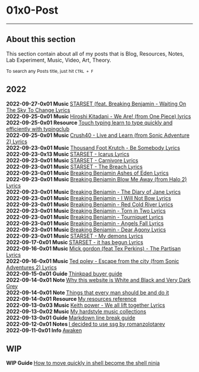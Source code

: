 # 01x0-Post
---------------

## About this section

This section contain about all of my posts that is Blog, Resources, Notes, Lab Experiment, Music, Video, Art, Theory.  

<p style="font-size: 12px">To search any Posts title, just hit <code class="code-mark">CTRL + F</code></p>

## 2022

<strong>2022-09-27-0x01 </strong><strong>Music </strong>[STARSET (feat. Breaking Benjamin - Waiting On The Sky To Change Lyrics](./post/2022-09-27-0x01-Music-starset_feat_breaking_benjamin_waiting_on_the_sky_to_change_lyrics.html)  
<strong>2022-09-25-0x01 </strong><strong>Music </strong>[Hiroshi Kitadani - We Are! (from One Piece) lyrics](./post/2022-09-25-0x03-Music-hiroshi_kitadani_we_are_from_one_piece_lyrics.html)  
<strong>2022-09-25-0x01 </strong><strong>Resource </strong>[Touch typing learn to type quickly and efficiently with typingclub](./post/2022-09-25-0x02-Resource-touch_typing_learn_to_type_quickly_and_efficiently_with_typingclub.html)  
<strong>2022-09-25-0x01 </strong><strong>Music </strong>[Crush40 - Live and Learn (from Sonic Adventure 2) Lyrics](./post/2022-09-25-0x01-Music-crush40_live_and_learn_from_sonic_adventure_2_lyrics.html)  
<strong>2022-09-23-0x01 </strong><strong>Music </strong>[Thousand Foot Krutch - Be Somebody Lyrics](./post/2022-09-23-0x14-Music-thousand_foot_krutch_be_somebody_lyrics.html)  
<strong>2022-09-23-0x13 </strong><strong>Music </strong>[STARSET - Icarus Lyrics](./post/2022-09-23-0x13-Music-starset_icarus_lyrics.html)  
<strong>2022-09-23-0x01 </strong><strong>Music </strong>[STARSET - Carnivore Lyrics](./post/2022-09-23-0x12-Music-starset_carnivore_lyrics.html)  
<strong>2022-09-23-0x01 </strong><strong>Music </strong>[STARSET - The Breach Lyrics](./post/2022-09-23-0x11-Music-starset_the_breach_lyrics.html)  
<strong>2022-09-23-0x01 </strong><strong>Music </strong>[Breaking Benjamin Ashes of Eden Lyrics](./post/2022-09-23-0x10-Music-breaking_benjamin_ashes_of_eden_lyrics.html)  
<strong>2022-09-23-0x01 </strong><strong>Music </strong>[Breaking Benjamin Blow Me Away (from Halo 2) Lyrics](./post/2022-09-23-0x09-Music-breaking_benjamin_blow_me_away_from_halo_2_lyrics.html)  
<strong>2022-09-23-0x01 </strong><strong>Music </strong>[Breaking Benjamin - The Diary of Jane Lyrics](./post/2022-09-23-0x08-Music-breaking_benjamin_the_diary_of_jane_lyrics.html)  
<strong>2022-09-23-0x01 </strong><strong>Music </strong>[Breaking Benjamin - I Will Not Bow Lyrics](./post/2022-09-23-0x07-Music-breaking_benjamin_i_will_not_bow_lyrics.html)  
<strong>2022-09-23-0x01 </strong><strong>Music </strong>[Breaking Benjamin - Red Cold River Lyrics](./post/2022-09-23-0x06-Music-breaking_benjamin_red-cold-river_lyrics.html)  
<strong>2022-09-23-0x01 </strong><strong>Music </strong>[Breaking Benjamin - Torn in Two Lyrics](./post/2022-09-23-0x05-Music-breaking_benjamin_torn_in_two_lyrics.html)  
<strong>2022-09-23-0x01 </strong><strong>Music </strong>[Breaking Benjamin - Tourniquet Lyrics](./post/2022-09-23-0x04-Music-breaking_benjamin_tourniquet_lyrics.html)  
<strong>2022-09-23-0x01 </strong><strong>Music </strong>[Breaking Benjamin - Angels Fall Lyrics](./post/2022-09-23-0x03-Music-breaking_benjamin_angels_fall_lyrics.html)  
<strong>2022-09-23-0x01 </strong><strong>Music </strong>[Breaking Benjamin - Dear Agony Lyrics](./post/2022-09-23-0x02-Music-breaking_benjamin_dear_agony_lyrics.html)  
<strong>2022-09-23-0x01 </strong><strong>Music </strong>[STARSET - My demons Lyrics](./post/2022-09-23-0x01-Music-starset_my_demons_lyrics.html)  
<strong>2022-09-17-0x01 </strong><strong>Music </strong>[STARSET - it has begun Lyrics](./post/2022-09-17-0x01-Music-starset_it_has_begun_lyrics.html)  
<strong>2022-09-16-0x01 </strong><strong>Music </strong>[Mick gordon (feat Tex Perkins) - The Partisan Lyrics](./post/2022-09-16-0x02-Music-mick_gordon_feat_tex_perkins_the_partisan_lyrics.html)  
<strong>2022-09-16-0x01 </strong><strong>Music </strong>[Ted poley - Escape from the city (from Sonic Adventures 2) Lyrics](./post/2022-09-16-0x01-Music-ted_poley_escape_from_the_city_from_sonic_adventures_2lyrics.html)  
<strong>2022-09-15-0x01 </strong><strong>Guide </strong>[Thinkpad buyer guide](./post/2022-09-15-0x01-Guide-thinkpad_buyer_guide.html)  
<strong>2022-09-14-0x01 </strong><strong>Note </strong>[Why this website is White and Black and Very Dark Grey](./post/2022-09-14-0x03-Note-why_this_website_is_white_and_black_and_very_dark_grey.html)  
<strong>2022-09-14-0x01 </strong><strong>Note </strong>[Things that every man should be and do it](./post/2022-09-14-0x02-Note-things_that_every_man_should_be_and_do_it.html)  
<strong>2022-09-14-0x01 </strong><strong>Resource </strong>[My resources reference](./post/2022-09-14-0x01-Resource-my_resources_reference.html)  
<strong>2022-09-13-0x03 </strong><strong>Music </strong>[Keith power - We all lift together Lyrics](./post/2022-09-13-0x03-Music-keith_power_we_all_lift_together_lyrics.html)  
<strong>2022-09-13-0x02 </strong><strong>Music </strong>[My hardstyle music collections](./post/2022-09-13-0x02-Music-my_hardstyle_music_collections.html)  
<strong>2022-09-13-0x01 </strong><strong>Guide </strong>[Markdown line break guide](./post/2022-09-13-0x01-Guide-markdown_line_break_guide.html)  
<strong>2022-09-12-0x01 </strong><strong>Notes </strong>[I decided to use ssg by romanzolotarev](./post/2022-09-12-0x01-Notes-i_decided_to_use_ssg_by_romanzolotarev.html)  
<strong>2022-09-11-0x01 </strong><strong>Info </strong>[Awaken](./post/2022-09-11-0x01-Info-awaken.html)  

## WIP

<strong>WIP </strong><strong>Guide </strong>[How to move quickly in shell become the shell ninja](./WIP-Guide-how_to_move_quickly_in_shell_become_the_shell_ninja.html)
